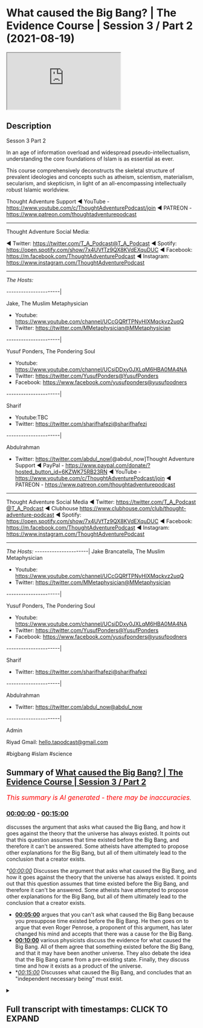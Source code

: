 # What caused the Big Bang? | The Evidence Course | Session 3 / Part 2 (2021-08-19)

<iframe loading='lazy' src='https://www.youtube.com/embed/Fnbwkib8FTM'></iframe>

## Description

Sesson 3 Part 2

In an age of information overload and widespread pseudo-intellectualism, understanding the core foundations of Islam is as essential as ever. 

This course comprehensively deconstructs the skeletal structure of prevalent ideologies and concepts such as atheism, scientism, materialism, secularism, and skepticism, in light of an all-encompassing intellectually robust Islamic worldview.

Thought Adventure Support
◄ YouTube - https://www.youtube.com/c/ThoughtAdventurePodcast/join
◄ PATREON - https://www.patreon.com/thoughtadventurepodcast
____________________________________________________________________

Thought Adventure Social Media:

◄ Twitter: https://twitter.com/T_A_Podcast​​@T_A_Podcast
◄ Spotify: https://open.spotify.com/show/7x4UVfTz9QX8KVdEXquDUC
◄ Facebook: https://m.facebook.com/ThoughtAdventurePodcast
◄ Instagram: https://www.instagram.com/ThoughtAdventurePodcast​

----------------------------------------------------------------

*The Hosts:*

----------------------|

Jake, The Muslim Metaphysician

- Youtube: https://www.youtube.com/channel/UCcGQRfTPNyHlXMqckvz2uqQ
- Twitter:  https://twitter.com/MMetaphysician​​@MMetaphysician

----------------------|

Yusuf Ponders, The Pondering Soul

- Youtube: https://www.youtube.com/channel/UCsiDDxy0JXLqM6HBA0MA4NA
- Twitter: https://twitter.com/YusufPonders​​@YusufPonders
- Facebook: https://www.facebook.com/yusufponders​@yusufpodners

----------------------|

Sharif

- Youtube:TBC
- Twitter: https://twitter.com/sharifhafezi​​@sharifhafezi

----------------------|

Abdulrahman

- Twitter: https://twitter.com/abdul_now​ [@abdul_now]Thought Adventure Support
◄ PayPal - https://www.paypal.com/donate/?hosted_button_id=6KZWK75RB23RN 
◄ YouTube - https://www.youtube.com/c/ThoughtAdventurePodcast/join
◄ PATREON - https://www.patreon.com/thoughtadventurepodcast
____________________________________________________________________

Thought Adventure Social Media
◄ Twitter: https://twitter.com/T_A_Podcast​​@T_A_Podcast
◄ Clubhouse https://www.clubhouse.com/club/thought-adventure-podcast
◄ Spotify: https://open.spotify.com/show/7x4UVfTz9QX8KVdEXquDUC
◄ Facebook: https://m.facebook.com/ThoughtAdventurePodcast
◄ Instagram: https://www.instagram.com/ThoughtAdventurePodcast​

----------------------------------------------------------------

*The Hosts:*
----------------------|
Jake Brancatella, The Muslim Metaphysician

- Youtube: https://www.youtube.com/channel/UCcGQRfTPNyHlXMqckvz2uqQ
- Twitter:  https://twitter.com/MMetaphysician​​@MMetaphysician

----------------------|

Yusuf Ponders, The Pondering Soul

- Youtube: https://www.youtube.com/channel/UCsiDDxy0JXLqM6HBA0MA4NA
- Twitter: https://twitter.com/YusufPonders​​@YusufPonders
- Facebook: https://www.facebook.com/yusufponders​@yusufpodners

----------------------|

Sharif

- Twitter: https://twitter.com/sharifhafezi​​@sharifhafezi

----------------------|

Abdulrahman

- Twitter: https://twitter.com/abdul_now​@abdul_now

----------------------|

Admin

Riyad 
Gmail: hello.tapodcast@gmail.com

#bigbang #islam #science

## Summary of [What caused the Big Bang? | The Evidence Course | Session 3 / Part 2](https://www.youtube.com/watch?v=Fnbwkib8FTM)


*<span style="color:red; font-size:125%">This summary is AI generated - there may be inaccuracies</span>. [](/)*

### [00:00:00](https://www.youtube.com/watch?v=Fnbwkib8FTM&t=0) - [00:15:00](https://www.youtube.com/watch?v=Fnbwkib8FTM&t=900)

 discusses the argument that asks what caused the Big Bang, and how it goes against the theory that the universe has always existed. It points out that this question assumes that time existed before the Big Bang, and therefore it can't be answered. Some atheists have attempted to propose other explanations for the Big Bang, but all of them ultimately lead to the conclusion that a creator exists.

**[00:00:00](https://www.youtube.com/watch?v=Fnbwkib8FTM&t=0)* Discusses the argument that asks what caused the Big Bang, and how it goes against the theory that the universe has always existed. It points out that this question assumes that time existed before the Big Bang, and therefore it can't be answered. Some atheists have attempted to propose other explanations for the Big Bang, but all of them ultimately lead to the conclusion that a creator exists.
* **[00:05:00](https://www.youtube.com/watch?v=Fnbwkib8FTM&t=300)** argues that you can't ask what caused the Big Bang because you presuppose time existed before the Big Bang. He then goes on to argue that even Roger Penrose, a proponent of this argument, has later changed his mind and accepts that there was a cause for the Big Bang.
* **[00:10:00](https://www.youtube.com/watch?v=Fnbwkib8FTM&t=600)**  various physicists discuss the evidence for what caused the Big Bang. All of them agree that something existed before the Big Bang, and that it may have been another universe. They also debate the idea that the Big Bang came from a pre-existing state. Finally, they discuss time and how it exists as a product of the universe.
* **[00:15:00](https://www.youtube.com/watch?v=Fnbwkib8FTM&t=900)* Discusses what caused the Big Bang, and concludes that an "independent necessary being" must exist.

<details><summary><h2>Full transcript with timestamps: CLICK TO EXPAND</h2></summary>

[0:00:13](https://youtu.be/Fnbwkib8FTM?t=13) muhammad  
[0:00:16](https://youtu.be/Fnbwkib8FTM?t=16) there's one contention that some uh  
[0:00:18](https://youtu.be/Fnbwkib8FTM?t=18) atheists they bring regards to the  
[0:00:20](https://youtu.be/Fnbwkib8FTM?t=20) uh the argument that we presented and  
[0:00:23](https://youtu.be/Fnbwkib8FTM?t=23) there's the argument of the temporal  
[0:00:24](https://youtu.be/Fnbwkib8FTM?t=24) causation  
[0:00:26](https://youtu.be/Fnbwkib8FTM?t=26) the limited thing is depend upon another  
[0:00:28](https://youtu.be/Fnbwkib8FTM?t=28) limited thing depend upon another  
[0:00:29](https://youtu.be/Fnbwkib8FTM?t=29) limited thing and we regress it back to  
[0:00:31](https://youtu.be/Fnbwkib8FTM?t=31) the big bang  
[0:00:33](https://youtu.be/Fnbwkib8FTM?t=33) and that argument is that you cannot ask  
[0:00:36](https://youtu.be/Fnbwkib8FTM?t=36) what caused the big bang as the big bang  
[0:00:39](https://youtu.be/Fnbwkib8FTM?t=39) was the cause of time  
[0:00:41](https://youtu.be/Fnbwkib8FTM?t=41) and if you ask what caused the big bang  
[0:00:43](https://youtu.be/Fnbwkib8FTM?t=43) then you are assuming that there was a  
[0:00:46](https://youtu.be/Fnbwkib8FTM?t=46) before  
[0:00:47](https://youtu.be/Fnbwkib8FTM?t=47) the big bang meaning a before  
[0:00:50](https://youtu.be/Fnbwkib8FTM?t=50) time because they say big bang cause  
[0:00:52](https://youtu.be/Fnbwkib8FTM?t=52) time and causality exists prior to the  
[0:00:55](https://youtu.be/Fnbwkib8FTM?t=55) effect in time therefore if there's no  
[0:00:58](https://youtu.be/Fnbwkib8FTM?t=58) before the big bang then there is no  
[0:01:01](https://youtu.be/Fnbwkib8FTM?t=61) cause of the big bang  
[0:01:03](https://youtu.be/Fnbwkib8FTM?t=63) and this argument has been popularized  
[0:01:04](https://youtu.be/Fnbwkib8FTM?t=64) by well-known physicists people like  
[0:01:07](https://youtu.be/Fnbwkib8FTM?t=67) stephen hawking and roger penrose  
[0:01:10](https://youtu.be/Fnbwkib8FTM?t=70) and the basic argument that they're  
[0:01:12](https://youtu.be/Fnbwkib8FTM?t=72) presenting is effectively saying that  
[0:01:14](https://youtu.be/Fnbwkib8FTM?t=74) it's an illogical question what caused  
[0:01:17](https://youtu.be/Fnbwkib8FTM?t=77) the big bang it is like saying what is  
[0:01:20](https://youtu.be/Fnbwkib8FTM?t=80) north of north pole asking the question  
[0:01:22](https://youtu.be/Fnbwkib8FTM?t=82) what is before the big bang or before  
[0:01:24](https://youtu.be/Fnbwkib8FTM?t=84) time existed  
[0:01:27](https://youtu.be/Fnbwkib8FTM?t=87) so  
[0:01:29](https://youtu.be/Fnbwkib8FTM?t=89) just some background i think is  
[0:01:30](https://youtu.be/Fnbwkib8FTM?t=90) important to understand what we mean by  
[0:01:32](https://youtu.be/Fnbwkib8FTM?t=92) the big bang  
[0:01:34](https://youtu.be/Fnbwkib8FTM?t=94) originally scientists they held the  
[0:01:35](https://youtu.be/Fnbwkib8FTM?t=95) belief that the universe was in what  
[0:01:38](https://youtu.be/Fnbwkib8FTM?t=98) they called or they had a theory called  
[0:01:39](https://youtu.be/Fnbwkib8FTM?t=99) the steady state theory of the universe  
[0:01:41](https://youtu.be/Fnbwkib8FTM?t=101) and this held that the universe always  
[0:01:43](https://youtu.be/Fnbwkib8FTM?t=103) existed was eternal in time and eternal  
[0:01:47](https://youtu.be/Fnbwkib8FTM?t=107) inside so it's infinite in time infinite  
[0:01:49](https://youtu.be/Fnbwkib8FTM?t=109) in size always existed  
[0:01:52](https://youtu.be/Fnbwkib8FTM?t=112) but then we had observations that came  
[0:01:54](https://youtu.be/Fnbwkib8FTM?t=114) in and demonstrated that the universe  
[0:01:57](https://youtu.be/Fnbwkib8FTM?t=117) was expanding  
[0:01:59](https://youtu.be/Fnbwkib8FTM?t=119) then a catholic priest who is also a  
[0:02:02](https://youtu.be/Fnbwkib8FTM?t=122) physicist known as george lumatra  
[0:02:05](https://youtu.be/Fnbwkib8FTM?t=125) proposed the idea  
[0:02:07](https://youtu.be/Fnbwkib8FTM?t=127) that the universe was not infinite  
[0:02:09](https://youtu.be/Fnbwkib8FTM?t=129) eternal existence or had an infinite  
[0:02:12](https://youtu.be/Fnbwkib8FTM?t=132) internal existence but rather the  
[0:02:14](https://youtu.be/Fnbwkib8FTM?t=134) universe had a beginning what later  
[0:02:17](https://youtu.be/Fnbwkib8FTM?t=137) became known as the big bang theory  
[0:02:20](https://youtu.be/Fnbwkib8FTM?t=140) the theory obviously had some  
[0:02:22](https://youtu.be/Fnbwkib8FTM?t=142) controversy at the time as it overhauled  
[0:02:25](https://youtu.be/Fnbwkib8FTM?t=145) established scientific beliefs that the  
[0:02:27](https://youtu.be/Fnbwkib8FTM?t=147) universe had always existed  
[0:02:29](https://youtu.be/Fnbwkib8FTM?t=149) and now we have a theory and later  
[0:02:32](https://youtu.be/Fnbwkib8FTM?t=152) observational evidence like the redshift  
[0:02:34](https://youtu.be/Fnbwkib8FTM?t=154) or the uniformity of the microwave  
[0:02:36](https://youtu.be/Fnbwkib8FTM?t=156) background radiation throughout the  
[0:02:38](https://youtu.be/Fnbwkib8FTM?t=158) universe that stated that the universe  
[0:02:41](https://youtu.be/Fnbwkib8FTM?t=161) and all that existed within it  
[0:02:43](https://youtu.be/Fnbwkib8FTM?t=163) had a beginning  
[0:02:45](https://youtu.be/Fnbwkib8FTM?t=165) and thus this raised a number of  
[0:02:47](https://youtu.be/Fnbwkib8FTM?t=167) theological questions in the mind of a  
[0:02:50](https://youtu.be/Fnbwkib8FTM?t=170) number of scientists and also challenged  
[0:02:52](https://youtu.be/Fnbwkib8FTM?t=172) some of the presuppositions that  
[0:02:54](https://youtu.be/Fnbwkib8FTM?t=174) atheists had  
[0:02:56](https://youtu.be/Fnbwkib8FTM?t=176) if the universe hasn't always existed  
[0:02:59](https://youtu.be/Fnbwkib8FTM?t=179) and it began to exist at the big bang  
[0:03:02](https://youtu.be/Fnbwkib8FTM?t=182) then doesn't it raise the question  
[0:03:05](https://youtu.be/Fnbwkib8FTM?t=185) who caused the universe and thus raised  
[0:03:07](https://youtu.be/Fnbwkib8FTM?t=187) the greater possibility of belief in  
[0:03:10](https://youtu.be/Fnbwkib8FTM?t=190) allah belief in god according to these  
[0:03:12](https://youtu.be/Fnbwkib8FTM?t=192) scientists  
[0:03:13](https://youtu.be/Fnbwkib8FTM?t=193) and this as a point  
[0:03:16](https://youtu.be/Fnbwkib8FTM?t=196) was something that the atheists have  
[0:03:17](https://youtu.be/Fnbwkib8FTM?t=197) always tried to wrestle with  
[0:03:19](https://youtu.be/Fnbwkib8FTM?t=199) ever since  
[0:03:20](https://youtu.be/Fnbwkib8FTM?t=200) it was much easier to claim that the  
[0:03:22](https://youtu.be/Fnbwkib8FTM?t=202) universe had always existed therefore  
[0:03:24](https://youtu.be/Fnbwkib8FTM?t=204) there was no course to the universe but  
[0:03:26](https://youtu.be/Fnbwkib8FTM?t=206) now that we can demonstrate the universe  
[0:03:28](https://youtu.be/Fnbwkib8FTM?t=208) had a beginning  
[0:03:29](https://youtu.be/Fnbwkib8FTM?t=209) 13.78 billion years ago now atheists are  
[0:03:32](https://youtu.be/Fnbwkib8FTM?t=212) looking at other possible explanations  
[0:03:35](https://youtu.be/Fnbwkib8FTM?t=215) as a way to get around the inevitable  
[0:03:37](https://youtu.be/Fnbwkib8FTM?t=217) conclusion that a creator a los pano  
[0:03:40](https://youtu.be/Fnbwkib8FTM?t=220) adela exists and that's why  
[0:03:42](https://youtu.be/Fnbwkib8FTM?t=222) some atheists now they say that the  
[0:03:44](https://youtu.be/Fnbwkib8FTM?t=224) universe that we reside in is actually  
[0:03:46](https://youtu.be/Fnbwkib8FTM?t=226) part of a larger cosmos a larger set of  
[0:03:50](https://youtu.be/Fnbwkib8FTM?t=230) universes that exist outside the  
[0:03:52](https://youtu.be/Fnbwkib8FTM?t=232) multiverse theory which we've addressed  
[0:03:54](https://youtu.be/Fnbwkib8FTM?t=234) in previous videos  
[0:03:56](https://youtu.be/Fnbwkib8FTM?t=236) others have attempted to claim that the  
[0:03:58](https://youtu.be/Fnbwkib8FTM?t=238) universe began from nothing and that  
[0:04:00](https://youtu.be/Fnbwkib8FTM?t=240) there supposedly that and that  
[0:04:03](https://youtu.be/Fnbwkib8FTM?t=243) supposedly the science points  
[0:04:05](https://youtu.be/Fnbwkib8FTM?t=245) to this fact that something can come  
[0:04:08](https://youtu.be/Fnbwkib8FTM?t=248) from nothing and we'll address this in  
[0:04:11](https://youtu.be/Fnbwkib8FTM?t=251) you know in a couple of in the next  
[0:04:13](https://youtu.be/Fnbwkib8FTM?t=253) video uh regards to this question  
[0:04:16](https://youtu.be/Fnbwkib8FTM?t=256) and others still claim that we cannot  
[0:04:19](https://youtu.be/Fnbwkib8FTM?t=259) ask what caused the big bang  
[0:04:21](https://youtu.be/Fnbwkib8FTM?t=261) because this implies that time existed  
[0:04:24](https://youtu.be/Fnbwkib8FTM?t=264) before the big bang so we can only say  
[0:04:26](https://youtu.be/Fnbwkib8FTM?t=266) the big bang existed we can't say what  
[0:04:29](https://youtu.be/Fnbwkib8FTM?t=269) was before the big bang or what caused  
[0:04:31](https://youtu.be/Fnbwkib8FTM?t=271) the big bang because asking the question  
[0:04:33](https://youtu.be/Fnbwkib8FTM?t=273) of cause according to them is saying  
[0:04:35](https://youtu.be/Fnbwkib8FTM?t=275) that cause exist temporarily before the  
[0:04:39](https://youtu.be/Fnbwkib8FTM?t=279) effect and therefore there was no before  
[0:04:42](https://youtu.be/Fnbwkib8FTM?t=282) according to what they're saying and  
[0:04:43](https://youtu.be/Fnbwkib8FTM?t=283) proposing regards to this  
[0:04:46](https://youtu.be/Fnbwkib8FTM?t=286) so  
[0:04:47](https://youtu.be/Fnbwkib8FTM?t=287) i think intuitively naturally we look at  
[0:04:50](https://youtu.be/Fnbwkib8FTM?t=290) this question about  
[0:04:51](https://youtu.be/Fnbwkib8FTM?t=291) the universe the big bang and we  
[0:04:54](https://youtu.be/Fnbwkib8FTM?t=294) naturally ask the question what caused  
[0:04:55](https://youtu.be/Fnbwkib8FTM?t=295) it why is it you know  
[0:04:57](https://youtu.be/Fnbwkib8FTM?t=297) why is this temporal  
[0:04:59](https://youtu.be/Fnbwkib8FTM?t=299) thing that began to exist that we termed  
[0:05:02](https://youtu.be/Fnbwkib8FTM?t=302) contingent you know what is it  
[0:05:04](https://youtu.be/Fnbwkib8FTM?t=304) necessarily dependent upon what does it  
[0:05:06](https://youtu.be/Fnbwkib8FTM?t=306) depend upon other than itself so it's  
[0:05:08](https://youtu.be/Fnbwkib8FTM?t=308) natural it's a natural question that we  
[0:05:10](https://youtu.be/Fnbwkib8FTM?t=310) we seek to ask and obviously we've  
[0:05:12](https://youtu.be/Fnbwkib8FTM?t=312) addressed these questions before how we  
[0:05:14](https://youtu.be/Fnbwkib8FTM?t=314) come from the conclusion that contingent  
[0:05:16](https://youtu.be/Fnbwkib8FTM?t=316) possible beings exist to the conclusion  
[0:05:18](https://youtu.be/Fnbwkib8FTM?t=318) that a necessary eternal independent  
[0:05:21](https://youtu.be/Fnbwkib8FTM?t=321) creator exists but what they're trying  
[0:05:23](https://youtu.be/Fnbwkib8FTM?t=323) to do is now to stop us from asking this  
[0:05:25](https://youtu.be/Fnbwkib8FTM?t=325) question to say you can't ask that  
[0:05:27](https://youtu.be/Fnbwkib8FTM?t=327) question because it's an illogical  
[0:05:29](https://youtu.be/Fnbwkib8FTM?t=329) question  
[0:05:30](https://youtu.be/Fnbwkib8FTM?t=330) so the first thing  
[0:05:32](https://youtu.be/Fnbwkib8FTM?t=332) is is that  
[0:05:33](https://youtu.be/Fnbwkib8FTM?t=333) the argument that causality  
[0:05:36](https://youtu.be/Fnbwkib8FTM?t=336) the argument about you can't ask what  
[0:05:38](https://youtu.be/Fnbwkib8FTM?t=338) caused the big bang because you're  
[0:05:39](https://youtu.be/Fnbwkib8FTM?t=339) assuming time before the big bang  
[0:05:41](https://youtu.be/Fnbwkib8FTM?t=341) presupposes that causality always occur  
[0:05:45](https://youtu.be/Fnbwkib8FTM?t=345) prior in effect in time so you have the  
[0:05:49](https://youtu.be/Fnbwkib8FTM?t=349) effect then you have a cause so if i was  
[0:05:52](https://youtu.be/Fnbwkib8FTM?t=352) to hit a  
[0:05:53](https://youtu.be/Fnbwkib8FTM?t=353) cue ball the white ball towards a black  
[0:05:55](https://youtu.be/Fnbwkib8FTM?t=355) ball  
[0:05:56](https://youtu.be/Fnbwkib8FTM?t=356) before the black ball moves the white  
[0:05:58](https://youtu.be/Fnbwkib8FTM?t=358) ball had to move and hit it so here the  
[0:06:01](https://youtu.be/Fnbwkib8FTM?t=361) pool ball the white ball was the cause  
[0:06:04](https://youtu.be/Fnbwkib8FTM?t=364) and it occurred prior to the effect  
[0:06:06](https://youtu.be/Fnbwkib8FTM?t=366) which was movement of the black ball  
[0:06:08](https://youtu.be/Fnbwkib8FTM?t=368) similarly if you have heat and then some  
[0:06:10](https://youtu.be/Fnbwkib8FTM?t=370) time and then sometime later you'll have  
[0:06:12](https://youtu.be/Fnbwkib8FTM?t=372) the boiling effect of water or the  
[0:06:14](https://youtu.be/Fnbwkib8FTM?t=374) boiling of water so the heat is the  
[0:06:17](https://youtu.be/Fnbwkib8FTM?t=377) cause that occurred prior to in time to  
[0:06:19](https://youtu.be/Fnbwkib8FTM?t=379) the effect which is the boiling point of  
[0:06:21](https://youtu.be/Fnbwkib8FTM?t=381) water or the boiling of water which  
[0:06:23](https://youtu.be/Fnbwkib8FTM?t=383) occurred afterwards  
[0:06:25](https://youtu.be/Fnbwkib8FTM?t=385) however causality doesn't have to occur  
[0:06:28](https://youtu.be/Fnbwkib8FTM?t=388) within a temporal setting so you don't  
[0:06:30](https://youtu.be/Fnbwkib8FTM?t=390) have to have this situation where a  
[0:06:31](https://youtu.be/Fnbwkib8FTM?t=391) cause occurs before the effect  
[0:06:35](https://youtu.be/Fnbwkib8FTM?t=395) this is an assumption  
[0:06:36](https://youtu.be/Fnbwkib8FTM?t=396) in fact we can have situations where  
[0:06:39](https://youtu.be/Fnbwkib8FTM?t=399) causality like on a quantum level the  
[0:06:42](https://youtu.be/Fnbwkib8FTM?t=402) cause can come after the effect  
[0:06:43](https://youtu.be/Fnbwkib8FTM?t=403) according to certain observations  
[0:06:45](https://youtu.be/Fnbwkib8FTM?t=405) regardless of this but on a  
[0:06:47](https://youtu.be/Fnbwkib8FTM?t=407) philosophical level we can or a rational  
[0:06:50](https://youtu.be/Fnbwkib8FTM?t=410) level we can demonstrate many examples  
[0:06:52](https://youtu.be/Fnbwkib8FTM?t=412) of when a cause and effect occur at the  
[0:06:55](https://youtu.be/Fnbwkib8FTM?t=415) same moment in time for example if you  
[0:06:59](https://youtu.be/Fnbwkib8FTM?t=419) sit on a cushion  
[0:07:01](https://youtu.be/Fnbwkib8FTM?t=421) and the sitting on the cushion causes  
[0:07:03](https://youtu.be/Fnbwkib8FTM?t=423) the indentation of the cushion this  
[0:07:05](https://youtu.be/Fnbwkib8FTM?t=425) effect occurs simultaneous with the  
[0:07:08](https://youtu.be/Fnbwkib8FTM?t=428) cause so when you sit on a cushion  
[0:07:11](https://youtu.be/Fnbwkib8FTM?t=431) and the cushion depresses  
[0:07:13](https://youtu.be/Fnbwkib8FTM?t=433) indents down  
[0:07:15](https://youtu.be/Fnbwkib8FTM?t=435) that effect occurred at the same moment  
[0:07:17](https://youtu.be/Fnbwkib8FTM?t=437) as the cause which was assisting on the  
[0:07:19](https://youtu.be/Fnbwkib8FTM?t=439) cushion  
[0:07:20](https://youtu.be/Fnbwkib8FTM?t=440) so it's rationally plausible to accept  
[0:07:23](https://youtu.be/Fnbwkib8FTM?t=443) that even if there's no time at the way  
[0:07:26](https://youtu.be/Fnbwkib8FTM?t=446) they define time that is before the big  
[0:07:28](https://youtu.be/Fnbwkib8FTM?t=448) bang that there was a cause that existed  
[0:07:31](https://youtu.be/Fnbwkib8FTM?t=451) distinct from the effect but the cause  
[0:07:34](https://youtu.be/Fnbwkib8FTM?t=454) and the effect occurred at the same  
[0:07:35](https://youtu.be/Fnbwkib8FTM?t=455) moment so you can have a situation where  
[0:07:37](https://youtu.be/Fnbwkib8FTM?t=457) a cause and effect occur the same moment  
[0:07:39](https://youtu.be/Fnbwkib8FTM?t=459) but they're distinct from one another so  
[0:07:41](https://youtu.be/Fnbwkib8FTM?t=461) we can still affirm the fact that the  
[0:07:43](https://youtu.be/Fnbwkib8FTM?t=463) universe  
[0:07:44](https://youtu.be/Fnbwkib8FTM?t=464) and the big bang required a cause  
[0:07:48](https://youtu.be/Fnbwkib8FTM?t=468) so when we say that what caused the big  
[0:07:50](https://youtu.be/Fnbwkib8FTM?t=470) bang or came before the big bang  
[0:07:53](https://youtu.be/Fnbwkib8FTM?t=473) we are using the term before in what we  
[0:07:56](https://youtu.be/Fnbwkib8FTM?t=476) term an ontological sense that is what  
[0:07:58](https://youtu.be/Fnbwkib8FTM?t=478) occurred beyond  
[0:08:01](https://youtu.be/Fnbwkib8FTM?t=481) the distinctiveness or beyond the the  
[0:08:04](https://youtu.be/Fnbwkib8FTM?t=484) effect that we see of the big bang  
[0:08:06](https://youtu.be/Fnbwkib8FTM?t=486) otherwise if we can't ask this question  
[0:08:08](https://youtu.be/Fnbwkib8FTM?t=488) of what what the big bang was dependent  
[0:08:11](https://youtu.be/Fnbwkib8FTM?t=491) upon  
[0:08:12](https://youtu.be/Fnbwkib8FTM?t=492) then we'd fall into a contradiction  
[0:08:14](https://youtu.be/Fnbwkib8FTM?t=494) on the one hand we'd be accepting that  
[0:08:16](https://youtu.be/Fnbwkib8FTM?t=496) the big bang is a contingent thing is a  
[0:08:19](https://youtu.be/Fnbwkib8FTM?t=499) thing that's possible as we said about  
[0:08:21](https://youtu.be/Fnbwkib8FTM?t=501) contingent things they are possible  
[0:08:22](https://youtu.be/Fnbwkib8FTM?t=502) beings meaning that they had a beginning  
[0:08:25](https://youtu.be/Fnbwkib8FTM?t=505) that they are have specific attributes  
[0:08:27](https://youtu.be/Fnbwkib8FTM?t=507) that these attributes are not necessary  
[0:08:29](https://youtu.be/Fnbwkib8FTM?t=509) they can be other forms of attributes  
[0:08:31](https://youtu.be/Fnbwkib8FTM?t=511) they have certain limitations as opposed  
[0:08:33](https://youtu.be/Fnbwkib8FTM?t=513) to other limitations they follow rules  
[0:08:35](https://youtu.be/Fnbwkib8FTM?t=515) and regulations and patterns they don't  
[0:08:38](https://youtu.be/Fnbwkib8FTM?t=518) have to exist therefore there are  
[0:08:39](https://youtu.be/Fnbwkib8FTM?t=519) possible being so we're saying on the  
[0:08:41](https://youtu.be/Fnbwkib8FTM?t=521) one hand the big bang is a contingent  
[0:08:43](https://youtu.be/Fnbwkib8FTM?t=523) thing that follows rules and regulations  
[0:08:46](https://youtu.be/Fnbwkib8FTM?t=526) uh and that the effect  
[0:08:48](https://youtu.be/Fnbwkib8FTM?t=528) of this big bang the creation of this  
[0:08:50](https://youtu.be/Fnbwkib8FTM?t=530) big bang or the what the the effect of  
[0:08:53](https://youtu.be/Fnbwkib8FTM?t=533) the big bang had absolutely no cause i  
[0:08:55](https://youtu.be/Fnbwkib8FTM?t=535) we don't ask the question it makes no  
[0:08:58](https://youtu.be/Fnbwkib8FTM?t=538) sense it's like we are just simply  
[0:09:00](https://youtu.be/Fnbwkib8FTM?t=540) accepting you know uh giving uh an  
[0:09:03](https://youtu.be/Fnbwkib8FTM?t=543) exemption  
[0:09:04](https://youtu.be/Fnbwkib8FTM?t=544) to the big bang when it follows the same  
[0:09:06](https://youtu.be/Fnbwkib8FTM?t=546) rules as everything else that we  
[0:09:08](https://youtu.be/Fnbwkib8FTM?t=548) perceive within the universe  
[0:09:10](https://youtu.be/Fnbwkib8FTM?t=550) not only that but scientists no longer  
[0:09:12](https://youtu.be/Fnbwkib8FTM?t=552) use this argument in an attempt to claim  
[0:09:14](https://youtu.be/Fnbwkib8FTM?t=554) that we cannot  
[0:09:16](https://youtu.be/Fnbwkib8FTM?t=556) theorize at the very least of what  
[0:09:18](https://youtu.be/Fnbwkib8FTM?t=558) occurred before the big bang  
[0:09:20](https://youtu.be/Fnbwkib8FTM?t=560) even roger penrose roger penrose was one  
[0:09:22](https://youtu.be/Fnbwkib8FTM?t=562) of those physicists who argued you can't  
[0:09:24](https://youtu.be/Fnbwkib8FTM?t=564) ask what occurred before the big bang  
[0:09:27](https://youtu.be/Fnbwkib8FTM?t=567) because you can't have time before the  
[0:09:30](https://youtu.be/Fnbwkib8FTM?t=570) uh the universe began but he himself has  
[0:09:32](https://youtu.be/Fnbwkib8FTM?t=572) changed his position he's actually  
[0:09:34](https://youtu.be/Fnbwkib8FTM?t=574) accepted that he's changed his position  
[0:09:36](https://youtu.be/Fnbwkib8FTM?t=576) roger primrose is a professor at oxford  
[0:09:38](https://youtu.be/Fnbwkib8FTM?t=578) university and he argued that concentric  
[0:09:41](https://youtu.be/Fnbwkib8FTM?t=581) circles discovered in the background  
[0:09:43](https://youtu.be/Fnbwkib8FTM?t=583) background micro microwaves of the  
[0:09:45](https://youtu.be/Fnbwkib8FTM?t=585) universe provides evidence  
[0:09:48](https://youtu.be/Fnbwkib8FTM?t=588) yeah of events that took place before  
[0:09:51](https://youtu.be/Fnbwkib8FTM?t=591) the universe came into being so you're  
[0:09:52](https://youtu.be/Fnbwkib8FTM?t=592) saying if you study  
[0:09:54](https://youtu.be/Fnbwkib8FTM?t=594) the micro the background radiation the  
[0:09:56](https://youtu.be/Fnbwkib8FTM?t=596) microwave background radiation that you  
[0:09:58](https://youtu.be/Fnbwkib8FTM?t=598) will dis  
[0:09:59](https://youtu.be/Fnbwkib8FTM?t=599) there's implications that indicate that  
[0:10:01](https://youtu.be/Fnbwkib8FTM?t=601) there was some existence before the big  
[0:10:03](https://youtu.be/Fnbwkib8FTM?t=603) bang maybe another universe  
[0:10:06](https://youtu.be/Fnbwkib8FTM?t=606) so many other physicists seek to ask  
[0:10:09](https://youtu.be/Fnbwkib8FTM?t=609) this question what caused or what  
[0:10:10](https://youtu.be/Fnbwkib8FTM?t=610) occurred before the big bang or what  
[0:10:12](https://youtu.be/Fnbwkib8FTM?t=612) caused the big bang for example harvard  
[0:10:14](https://youtu.be/Fnbwkib8FTM?t=614) educated professor  
[0:10:16](https://youtu.be/Fnbwkib8FTM?t=616) kaku states that the universe and the  
[0:10:19](https://youtu.be/Fnbwkib8FTM?t=619) big bang in his quotes it came from a  
[0:10:21](https://youtu.be/Fnbwkib8FTM?t=621) pre-existing state  
[0:10:23](https://youtu.be/Fnbwkib8FTM?t=623) similarly dr singh who's a distinguished  
[0:10:25](https://youtu.be/Fnbwkib8FTM?t=625) research fellow at the perimeter  
[0:10:28](https://youtu.be/Fnbwkib8FTM?t=628) institute of theoretical physics  
[0:10:29](https://youtu.be/Fnbwkib8FTM?t=629) waterloo ontario canada he said that the  
[0:10:32](https://youtu.be/Fnbwkib8FTM?t=632) big bang came from a previous universe  
[0:10:35](https://youtu.be/Fnbwkib8FTM?t=635) that collapsed upon itself  
[0:10:38](https://youtu.be/Fnbwkib8FTM?t=638) similarly professor smolin from the same  
[0:10:39](https://youtu.be/Fnbwkib8FTM?t=639) institute he argued  
[0:10:42](https://youtu.be/Fnbwkib8FTM?t=642) that the big bang arose from a previous  
[0:10:44](https://youtu.be/Fnbwkib8FTM?t=644) universe that created a black hole so  
[0:10:46](https://youtu.be/Fnbwkib8FTM?t=646) the universe collapsed upon itself  
[0:10:48](https://youtu.be/Fnbwkib8FTM?t=648) created a black hole and then from that  
[0:10:50](https://youtu.be/Fnbwkib8FTM?t=650) came the universe that we live in  
[0:10:52](https://youtu.be/Fnbwkib8FTM?t=652) similarly dr neil turek that said that  
[0:10:55](https://youtu.be/Fnbwkib8FTM?t=655) there exists two colliding membrane  
[0:10:57](https://youtu.be/Fnbwkib8FTM?t=657) structures that caused the big bang  
[0:11:00](https://youtu.be/Fnbwkib8FTM?t=660) so whatever occurred prior to the big  
[0:11:03](https://youtu.be/Fnbwkib8FTM?t=663) bang even if they discover you know  
[0:11:06](https://youtu.be/Fnbwkib8FTM?t=666) whether it's membrane structures whether  
[0:11:07](https://youtu.be/Fnbwkib8FTM?t=667) it is a black hole where it is another  
[0:11:10](https://youtu.be/Fnbwkib8FTM?t=670) universe what they would be pointing to  
[0:11:12](https://youtu.be/Fnbwkib8FTM?t=672) is another limited dependent contingent  
[0:11:15](https://youtu.be/Fnbwkib8FTM?t=675) thing or contingent being  
[0:11:19](https://youtu.be/Fnbwkib8FTM?t=679) so as a result we would still ask the  
[0:11:20](https://youtu.be/Fnbwkib8FTM?t=680) question  
[0:11:21](https://youtu.be/Fnbwkib8FTM?t=681) what caused that or what is that  
[0:11:23](https://youtu.be/Fnbwkib8FTM?t=683) dependent upon if it's limited it's  
[0:11:25](https://youtu.be/Fnbwkib8FTM?t=685) dependent if it's dependent it requires  
[0:11:27](https://youtu.be/Fnbwkib8FTM?t=687) something to bring it into existence  
[0:11:30](https://youtu.be/Fnbwkib8FTM?t=690) and so because we have affirmed that  
[0:11:32](https://youtu.be/Fnbwkib8FTM?t=692) there is an impossibility of an infinite  
[0:11:35](https://youtu.be/Fnbwkib8FTM?t=695) regress meaning one thing dependent upon  
[0:11:37](https://youtu.be/Fnbwkib8FTM?t=697) another thing depend upon another thing  
[0:11:39](https://youtu.be/Fnbwkib8FTM?t=699) that strikes back stretch stretches back  
[0:11:41](https://youtu.be/Fnbwkib8FTM?t=701) forever  
[0:11:42](https://youtu.be/Fnbwkib8FTM?t=702) that that's impossible then that  
[0:11:44](https://youtu.be/Fnbwkib8FTM?t=704) indicates very clearly that there must  
[0:11:47](https://youtu.be/Fnbwkib8FTM?t=707) be something that caused or that is  
[0:11:50](https://youtu.be/Fnbwkib8FTM?t=710) independent that creates the rest of  
[0:11:53](https://youtu.be/Fnbwkib8FTM?t=713) those limited independent limited  
[0:11:55](https://youtu.be/Fnbwkib8FTM?t=715) dependent things within that chain so  
[0:11:58](https://youtu.be/Fnbwkib8FTM?t=718) there has to be ultimately either a  
[0:12:00](https://youtu.be/Fnbwkib8FTM?t=720) independent course  
[0:12:02](https://youtu.be/Fnbwkib8FTM?t=722) or if they they want to discover  
[0:12:04](https://youtu.be/Fnbwkib8FTM?t=724) something other than that it's a limited  
[0:12:06](https://youtu.be/Fnbwkib8FTM?t=726) thing but if it's a limited thing then  
[0:12:08](https://youtu.be/Fnbwkib8FTM?t=728) it fits within the chain or a cycle and  
[0:12:10](https://youtu.be/Fnbwkib8FTM?t=730) therefore it cannot self-sustain itself  
[0:12:13](https://youtu.be/Fnbwkib8FTM?t=733) it won't exist until something  
[0:12:15](https://youtu.be/Fnbwkib8FTM?t=735) independent  
[0:12:17](https://youtu.be/Fnbwkib8FTM?t=737) unlimited either creator allah comes and  
[0:12:20](https://youtu.be/Fnbwkib8FTM?t=740) brings those things into  
[0:12:22](https://youtu.be/Fnbwkib8FTM?t=742) existence  
[0:12:24](https://youtu.be/Fnbwkib8FTM?t=744) so  
[0:12:25](https://youtu.be/Fnbwkib8FTM?t=745) even scientists  
[0:12:27](https://youtu.be/Fnbwkib8FTM?t=747) who you know originally atheists would  
[0:12:29](https://youtu.be/Fnbwkib8FTM?t=749) argue this point but even scientists  
[0:12:30](https://youtu.be/Fnbwkib8FTM?t=750) theorize on what occurred before the big  
[0:12:32](https://youtu.be/Fnbwkib8FTM?t=752) bank and do not consider it an invalid  
[0:12:35](https://youtu.be/Fnbwkib8FTM?t=755) or an illogical question to ask  
[0:12:38](https://youtu.be/Fnbwkib8FTM?t=758) furthermore the third point when we say  
[0:12:41](https://youtu.be/Fnbwkib8FTM?t=761) time began what do we mean by time  
[0:12:44](https://youtu.be/Fnbwkib8FTM?t=764) einstein said time has no independent  
[0:12:47](https://youtu.be/Fnbwkib8FTM?t=767) existence apart from the order of events  
[0:12:50](https://youtu.be/Fnbwkib8FTM?t=770) by which we measure it and what he meant  
[0:12:53](https://youtu.be/Fnbwkib8FTM?t=773) by this is when we sense time what we  
[0:12:56](https://youtu.be/Fnbwkib8FTM?t=776) are sensing is change that's how we know  
[0:12:59](https://youtu.be/Fnbwkib8FTM?t=779) time exists so for example if you've got  
[0:13:00](https://youtu.be/Fnbwkib8FTM?t=780) a watch you will know the time exists  
[0:13:02](https://youtu.be/Fnbwkib8FTM?t=782) because the seconds hand move around and  
[0:13:05](https://youtu.be/Fnbwkib8FTM?t=785) the minutes and the hour hands then move  
[0:13:07](https://youtu.be/Fnbwkib8FTM?t=787) around the clock face similarly if you  
[0:13:09](https://youtu.be/Fnbwkib8FTM?t=789) didn't have a clock then you know maybe  
[0:13:11](https://youtu.be/Fnbwkib8FTM?t=791) you had a sundial you would notice the  
[0:13:13](https://youtu.be/Fnbwkib8FTM?t=793) shadow on the sundial through the change  
[0:13:16](https://youtu.be/Fnbwkib8FTM?t=796) of the uh the  
[0:13:18](https://youtu.be/Fnbwkib8FTM?t=798) rotator the the rising and the setting  
[0:13:20](https://youtu.be/Fnbwkib8FTM?t=800) of the sun  
[0:13:21](https://youtu.be/Fnbwkib8FTM?t=801) or if you didn't have that ability you  
[0:13:23](https://youtu.be/Fnbwkib8FTM?t=803) would look at maybe the decay of certain  
[0:13:25](https://youtu.be/Fnbwkib8FTM?t=805) atoms so what you're looking at what we  
[0:13:27](https://youtu.be/Fnbwkib8FTM?t=807) all look at when we look at time is  
[0:13:29](https://youtu.be/Fnbwkib8FTM?t=809) we're measuring change of things and  
[0:13:32](https://youtu.be/Fnbwkib8FTM?t=812) when we look at change change is a  
[0:13:34](https://youtu.be/Fnbwkib8FTM?t=814) product of limited dependent contingent  
[0:13:37](https://youtu.be/Fnbwkib8FTM?t=817) things so when we talk about time  
[0:13:39](https://youtu.be/Fnbwkib8FTM?t=819) existing we are basically saying that  
[0:13:41](https://youtu.be/Fnbwkib8FTM?t=821) limited dependent things exist they  
[0:13:44](https://youtu.be/Fnbwkib8FTM?t=824) undergo change and therefore that's how  
[0:13:46](https://youtu.be/Fnbwkib8FTM?t=826) we understand time this is one theory or  
[0:13:49](https://youtu.be/Fnbwkib8FTM?t=829) one view towards time so in that sense  
[0:13:52](https://youtu.be/Fnbwkib8FTM?t=832) when we ask what occurred before the  
[0:13:54](https://youtu.be/Fnbwkib8FTM?t=834) universe or what occurred before the big  
[0:13:56](https://youtu.be/Fnbwkib8FTM?t=836) bang what we're asking or what is the  
[0:13:59](https://youtu.be/Fnbwkib8FTM?t=839) big bang dependent upon what we're  
[0:14:00](https://youtu.be/Fnbwkib8FTM?t=840) really asking is what limited dependent  
[0:14:03](https://youtu.be/Fnbwkib8FTM?t=843) things are dependent upon yeah what are  
[0:14:05](https://youtu.be/Fnbwkib8FTM?t=845) limited things dependent upon  
[0:14:08](https://youtu.be/Fnbwkib8FTM?t=848) so it's a valid question to ask and it's  
[0:14:10](https://youtu.be/Fnbwkib8FTM?t=850) not really it's implying that there's  
[0:14:13](https://youtu.be/Fnbwkib8FTM?t=853) some you know objective view of time  
[0:14:16](https://youtu.be/Fnbwkib8FTM?t=856) either some you know uh  
[0:14:19](https://youtu.be/Fnbwkib8FTM?t=859) time that we cannot any escape from and  
[0:14:22](https://youtu.be/Fnbwkib8FTM?t=862) that we have to move from one point to  
[0:14:24](https://youtu.be/Fnbwkib8FTM?t=864) another point rather in this concept of  
[0:14:26](https://youtu.be/Fnbwkib8FTM?t=866) time time is a product of the universe  
[0:14:29](https://youtu.be/Fnbwkib8FTM?t=869) rather than something that he simply  
[0:14:31](https://youtu.be/Fnbwkib8FTM?t=871) exists so when we asked what occurred  
[0:14:33](https://youtu.be/Fnbwkib8FTM?t=873) before time or what occurred before the  
[0:14:35](https://youtu.be/Fnbwkib8FTM?t=875) big bang or what was the big bang  
[0:14:37](https://youtu.be/Fnbwkib8FTM?t=877) created upon then what we're asking is  
[0:14:39](https://youtu.be/Fnbwkib8FTM?t=879) what is uh what is the dependency of  
[0:14:42](https://youtu.be/Fnbwkib8FTM?t=882) limited things what are they dependent  
[0:14:45](https://youtu.be/Fnbwkib8FTM?t=885) upon  
[0:14:46](https://youtu.be/Fnbwkib8FTM?t=886) so to summarize  
[0:14:48](https://youtu.be/Fnbwkib8FTM?t=888) those who claim it's illogically to ask  
[0:14:50](https://youtu.be/Fnbwkib8FTM?t=890) the question what caused the big bank  
[0:14:52](https://youtu.be/Fnbwkib8FTM?t=892) are incorrect  
[0:14:53](https://youtu.be/Fnbwkib8FTM?t=893) first reason that the cause doesn't have  
[0:14:56](https://youtu.be/Fnbwkib8FTM?t=896) to occur temporarily  
[0:14:58](https://youtu.be/Fnbwkib8FTM?t=898) or temporarily before the effect like  
[0:15:01](https://youtu.be/Fnbwkib8FTM?t=901) the cushion example sitting on the  
[0:15:02](https://youtu.be/Fnbwkib8FTM?t=902) cushion  
[0:15:04](https://youtu.be/Fnbwkib8FTM?t=904) secondly scientists even like roger  
[0:15:06](https://youtu.be/Fnbwkib8FTM?t=906) penrose who originally proposed this  
[0:15:09](https://youtu.be/Fnbwkib8FTM?t=909) argument that you can't ask what caused  
[0:15:11](https://youtu.be/Fnbwkib8FTM?t=911) the big bang  
[0:15:12](https://youtu.be/Fnbwkib8FTM?t=912) now accept the validity of this question  
[0:15:14](https://youtu.be/Fnbwkib8FTM?t=914) of what caused the universe to exist and  
[0:15:16](https://youtu.be/Fnbwkib8FTM?t=916) did it arise from a previous state  
[0:15:19](https://youtu.be/Fnbwkib8FTM?t=919) and thirdly time as we understand it is  
[0:15:22](https://youtu.be/Fnbwkib8FTM?t=922) related to change if we observe in  
[0:15:24](https://youtu.be/Fnbwkib8FTM?t=924) limited object that we observe in  
[0:15:26](https://youtu.be/Fnbwkib8FTM?t=926) limited objects and what we're asking  
[0:15:29](https://youtu.be/Fnbwkib8FTM?t=929) then when we asking what caused limited  
[0:15:31](https://youtu.be/Fnbwkib8FTM?t=931) object  
[0:15:32](https://youtu.be/Fnbwkib8FTM?t=932) is that we are asking what caused the  
[0:15:34](https://youtu.be/Fnbwkib8FTM?t=934) limited objects or what caused limited  
[0:15:36](https://youtu.be/Fnbwkib8FTM?t=936) contingent dependent beings therefore  
[0:15:39](https://youtu.be/Fnbwkib8FTM?t=939) what caused the big bang is a valid  
[0:15:41](https://youtu.be/Fnbwkib8FTM?t=941) question and that leads us still to the  
[0:15:44](https://youtu.be/Fnbwkib8FTM?t=944) same conclusion that there must be an  
[0:15:45](https://youtu.be/Fnbwkib8FTM?t=945) independent necessary being whom we call  
[0:15:48](https://youtu.be/Fnbwkib8FTM?t=948) allah  
[0:16:00](https://youtu.be/Fnbwkib8FTM?t=960) you  
</details>